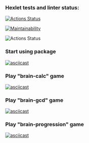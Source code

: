 ### Hexlet tests and linter status:

[![Actions Status](https://github.com/temirKhan42/frontend-project-lvl1/workflows/hexlet-check/badge.svg)](https://github.com/temirKhan42/frontend-project-lvl1/actions)

[![Maintainability](https://api.codeclimate.com/v1/badges/a99a88d28ad37a79dbf6/maintainability)](https://codeclimate.com/github/codeclimate/codeclimate/maintainability)

![Actions Status](https://github.com/temirKhan42/frontend-project-lvl1/actions/workflows/node.js.yml/badge.svg)

### Start using package

[![asciicast](https://asciinema.org/a/eL2sB26DXt0rAnEzS7Zshrshj.svg)](https://asciinema.org/a/eL2sB26DXt0rAnEzS7Zshrshj)

### Play "brain-calc" game

[![asciicast](https://asciinema.org/a/KwB73gLe1ddpJu3I6kCq0Ll5y.svg)](https://asciinema.org/a/KwB73gLe1ddpJu3I6kCq0Ll5y)

### Play "brain-gcd" game

[![asciicast](https://asciinema.org/a/KSBTwWS9FuQLG6nou1qrvG2KF.svg)](https://asciinema.org/a/KSBTwWS9FuQLG6nou1qrvG2KF)

### Play "brain-progression" game

[![asciicast](https://asciinema.org/a/6PXHuRH1ukBlg7MrcagOoTxdR.svg)](https://asciinema.org/a/6PXHuRH1ukBlg7MrcagOoTxdR)
